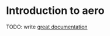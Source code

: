 # Introduction to aero

TODO: write [great documentation](http://jacobian.org/writing/what-to-write/)
